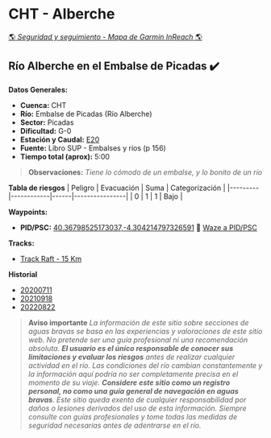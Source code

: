 # CHT - Alberche
[:earth_americas: *Seguridad y seguimiento - Mapa de Garmin InReach* :earth_americas:](https://share.garmin.com/gpalacios82)

## Río Alberche en el Embalse de Picadas :heavy_check_mark:

**Datos Generales:**
* **Cuenca:** CHT
* **Río:** Embalse de Picadas (Río Alberche)
* **Sector:** Picadas
* **Dificultad:** G-0
* **Estación y Caudal:** [E20](https://saihtajo.chtajo.es/stmobile/index.php?url=/tr/ficha/estacion:E_20)
* **Fuente:** Libro SUP - Embalses y ríos (p 156)
* **Tiempo total (aprox):** 5:00

>**Observaciones:**
*Tiene lo cómodo de un embalse, y lo bonito de un río*

**Tabla de riesgos**
| Peligro | Evacuación | Suma | Categorización |
|---------|------------|------|----------------|
|     0   |       1    |   1  |      Bajo      |

**Waypoints:**
* **PID/PSC:** [40.36798525173037,-4.304214797326591](https://maps.app.goo.gl/bQ1y4CQ3naBfBZrVA) :car: [Waze a PID/PSC](https://waze.com/?ll=40.36798525173037,-4.304214797326591&navigate=yes)

**Tracks:**
* [Track Raft - 15 Km](https://connect.garmin.com/modern/course/75805824)

**Historial**
* [20200711](https://connect.garmin.com/modern/activity/5219682527)
* [20210918](https://connect.garmin.com/modern/activity/7508791685)
* [20220822](https://connect.garmin.com/modern/activity/9455663030)

>**Aviso importante**
*La información de este sitio sobre secciones de aguas bravas se basa en las experiencias y valoraciones de este sitio web. No pretende ser una guía profesional ni una recomendación absoluta. **El usuario es el único responsable de conocer sus limitaciones y evaluar los riesgos** antes de realizar cualquier actividad en el río. Las condiciones del río cambian constantemente y la información aquí podría no ser completamente precisa en el momento de su viaje. **Considere este sitio como un registro personal, no como una guía general de navegación en aguas bravas**. Este sitio queda exento de cualquier responsabilidad por daños o lesiones derivados del uso de esta información. Siempre consulte con guías profesionales y tome todas las medidas de seguridad necesarias antes de adentrarse en el río.*